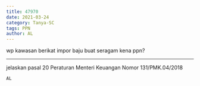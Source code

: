 ```yaml
---
title: 47970
date: 2021-03-24
category: Tanya-SC
tags: PPN
author: AL
---
```


wp kawasan berikat impor baju buat seragam kena ppn?

---

jelaskan pasal 20 Peraturan Menteri Keuangan Nomor 131/PMK.04/2018

`AL`
